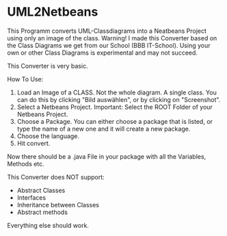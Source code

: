 # UML2Netbeans

This Programm converts UML-Classdiagrams into a Neatbeans Project using only an image of the class. 
Warning! I made this Converter based on the Class Diagrams we get from our School (BBB IT-School). Using your own or other Class Diagrams is experimental and may not succeed.

This Converter is very basic.

How To Use:
1. Load an Image of a CLASS. Not the whole diagram. A single class. You can do this by clicking "Bild auswählen", or by clicking on "Screenshot".
2. Select a Netbeans Project. Important: Select the ROOT Folder of your Netbeans Project.
3. Choose a Package. You can either choose a package that is listed, or type the name of a new one and it will create a new package.
4. Choose the language.
5. Hit convert.

Now there should be a .java File in your package with all the Variables, Methods etc.


This Converter does NOT support:
- Abstract Classes
- Interfaces
- Inheritance between Classes
- Abstract methods

Everything else should work.
